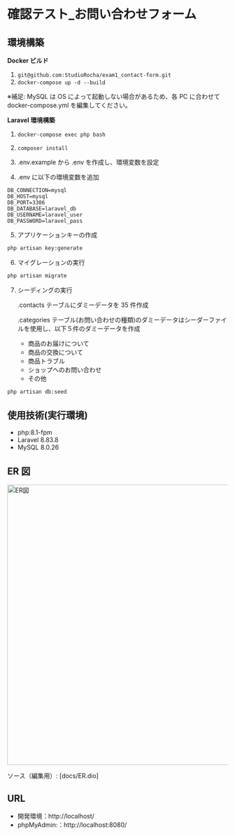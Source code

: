 # 確認テスト\_お問い合わせフォーム

## 環境構築

**Docker ビルド**

1. `git@github.com:StudioRocha/exam1_contact-form.git`
2. `docker-compose up -d --build`

※補足: MySQL は OS によって起動しない場合があるため、各 PC に合わせて docker-compose.yml を編集してください。

**Laravel 環境構築**

1. `docker-compose exec php bash`
2. `composer install`

3. .env.example から .env を作成し、環境変数を設定
4. .env に以下の環境変数を追加

```text
DB_CONNECTION=mysql
DB_HOST=mysql
DB_PORT=3306
DB_DATABASE=laravel_db
DB_USERNAME=laravel_user
DB_PASSWORD=laravel_pass
```

5. アプリケーションキーの作成

```bash
php artisan key:generate
```

6. マイグレーションの実行

```bash
php artisan migrate
```

7. シーディングの実行

   .contacts テーブルにダミーデータを 35 件作成
   
   .categories テーブル(お問い合わせの種類)のダミーデータはシーダーファイルを使用し、以下５件のダミーデータを作成

   -   商品のお届けについて
   -   商品の交換について
   -   商品トラブル
   -   ショップへのお問い合わせ
   -   その他

```bash
php artisan db:seed
```

## 使用技術(実行環境)

-   php:8.1-fpm
-   Laravel 8.83.8
-   MySQL 8.0.26

## ER 図

<img src="docs/images/ERsvg" width="640" alt="ER図">

ソース（編集用）: [docs/ER.dio]

## URL

-   開発環境：http://localhost/
-   phpMyAdmin:：http://localhost:8080/
